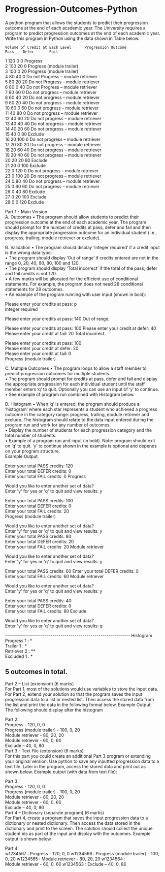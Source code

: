 # Progression-Outcomes-Python
A python program that allows the students to predict their progression outcome at the end of each academic year.
The University requires a program to predict progression outcomes at the end of each academic year. Write this program in Python using the data shown in Table below.  

   	Volume of Credit at Each Level    	Progression Outcome   
   	Pass   	Defer   	Fail   	
1   	120   	0   	0   	   Progress   
2   	100   	20   	0   	   Progress (module trailer)   
3   	100   	0   	20   	   Progress (module trailer)   
4   	80   	  40   	0   	   Do not Progress – module retriever   
5   	80   	  20   	20   	   Do not Progress – module retriever   
6   	80   	  0   	40   	   Do not Progress – module retriever   
7   	60   	  60   	0   	   Do not progress – module retriever   
8   	60   	  40   	20   	   Do not progress – module retriever   
9   	60   	  20   	40   	   Do not progress – module retriever   
10   	60   	  0   	60   	   Do not progress – module retriever   
11   	40   	  80   	0   	   Do not progress – module retriever   
12   	40   	  60   	20      	Do not progress – module retriever   
13   	40   	  40   	40   	   Do not progress – module retriever   
14   	40   	  20   	60   	   Do not progress – module retriever   
15   	40   	  0   	80   	   Exclude   
16   	20   	  100   	0   	   Do not progress – module retriever   
17   	20   	  80   	20   	   Do not progress – module retriever   
18   	20   	  60   	40   	   Do not progress – module retriever   
19   	20   	  40   	60   	   Do not progress – module retriever   
20   	20   	  20   	80   	   Exclude   
21   	20   	  0   	100      Exclude   
22   	0   	  120   	0   	   Do not progress – module retriever   
23   	0   	  100   	20   	   Do not progress – module retriever   
24   	0   	  80   	40   	   Do not progress – module retriever   
25   	0   	  60   	60   	   Do not progress – module retriever   
26   	0   	  40   	80   	   Exclude   
27   	0   	  20   	100   	Exclude   
28   	0   	  0   	120   	Exclude   

Part 1 - Main Version   
A.	Outcomes 
•	The program should allow students to predict their progression outcome at the end of each academic year. The program should prompt for the number of credits at pass, defer and fail and then display the appropriate progression outcome for an individual student (i.e., progress, trailing, module retriever or exclude).   
   
B.	Validation 
•	The program should display ‘Integer required’ if a credit input is the wrong data type.    
•	The program should display ‘Out of range’ if credits entered are not in the range 0, 20, 40, 60, 80, 100 and 120.   
•	The program should display ‘Total incorrect’ if the total of the pass, defer and fail credits is not 120.   
•	A few marks will be allocated for the efficient use of conditional statements.  For example, the program does not need 28 conditional statements for 28 outcomes.   
•	An example of the program running with user input (shown in bold):   
   
Please enter your credits at pass: p   
Integer required   
   
Please enter your credits at pass: 140 Out of range.    
   
Please enter your credits at pass: 100  Please enter your credit at defer: 40 Please enter your credit at fail: 20 Total incorrect.   
   
Please enter your credits at pass: 100   
Please enter your credit at defer: 20   
Please enter your credit at fail: 0   
Progress (module trailer)   
   
C.	Multiple Outcomes 
•	The program loops to allow a staff member to predict progression outcomes for multiple students.   
•	The program should prompt for credits at pass, defer and fail and display the appropriate progression for each individual student until the staff member enters ‘q’ to quit.  Optionally you can use an input of ‘y’ to continue.   
•	See example of program run combined with Histogram below.   
   
D.	Histogram 
•	When ‘q’ is entered, the program should produce a ‘histogram’ where each star represents a student who achieved a progress outcome in the category range: progress, trailing, module retriever and exclude. The histogram should relate to the data input entered during the program run and work for any number of outcomes.   
•	Display the number of students for each progression category and the total number of students.   
•	Example of a program run and input (in bold). Note: program should exit on ‘q’ to quit.  ‘y’ to continue shown in the example is optional and depends on your program structure.   
Example Output:   
   
Enter your total PASS credits: 120   
Enter your total DEFER credits: 0   
Enter your total FAIL credits: 0   Progress   
   
Would you like to enter another set of data?   
Enter 'y' for yes or 'q' to quit and view results: y   
   
Enter your total PASS credits: 100   
Enter your total DEFER credits: 0  
Enter your total FAIL credits: 20   
Progress (module trailer)   
   
Would you like to enter another set of data?   
Enter 'y' for yes or 'q' to quit and view results: y   
Enter your total PASS credits: 80   
Enter your total DEFER credits: 20   
Enter your total FAIL credits: 20   Module retriever   
   
Would you like to enter another set of data?   
Enter 'y' for yes or 'q' to quit and view results: y   
   
Enter your total PASS credits: 60 Enter your total DEFER credits: 0  
Enter your total FAIL credits: 60   Module retriever   
   
Would you like to enter another set of data?   
Enter 'y' for yes or 'q' to quit and view results: y   
   
Enter your total PASS credits: 40  
Enter your total DEFER credits: 0   
Enter your total FAIL credits: 80   Exclude   
   
Would you like to enter another set of data?   
Enter 'y' for yes or 'q' to quit and view results: q   
   
---------------------------------------------------------------   Histogram   
Progress 1  : *   
Trailer 1   : *   
Retriever 2 : **   
Excluded 1  : *   
   
5 outcomes in total.   
----------------------------------------------------------------      
 	   
Part 2 – List (extension) (6 marks)   
For Part 1, most of the solutions would use variables to store the input data.  For Part 2, extend your solution so that the program saves the input progression data to a list or nested list. Then access the stored data from the list and print the data in the following format below. 
Example Output: The following should display after the histogram   
   	   
Part 2:   
Progress - 120, 0, 0   
Progress (module trailer) - 100, 0, 20   
Module retriever - 80, 20, 20   
Module retriever - 60, 0, 60   
Exclude – 40, 0, 80   
Part 3 - Text File (extension) (6 marks)   
For this part you could create an additional Part 3 program or extending your original version. Use python to save any inputted progression data to a text file. Later in the program, access the stored data and print out as shown below. Example output (with data from text file):   
   
Part 3:   
Progress - 120, 0, 0   
Progress (module trailer) - 100, 0, 20   
Module retriever - 80, 20, 20   
Module retriever - 60, 0, 60   
Exclude – 40, 0, 80   
Part 4 – Dictionary (separate program) (6 marks)   
For Part 4, create a program that saves the input progression data to a dictionary or nested dictionary. Then access the data stored in the dictionary and print to the screen. The solution should collect the unique student ids as part of the input and display with the outcomes. Example output is shown below.  
   
Part 4:   
w1234567 : Progress - 120, 0, 0 w1234566 : Progress (module trailer) - 100, 0, 20 w1234565 : Module retriever - 80, 20, 20 w1234564 :  
Module retriever - 60, 0, 60 w1234563 : Exclude  – 40, 0, 80   
